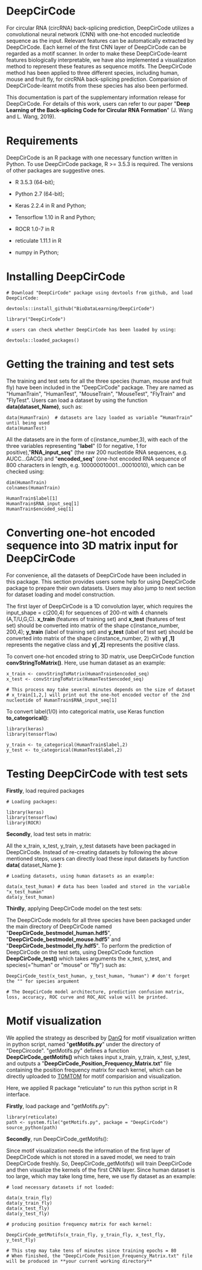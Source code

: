 # DeepCirCode 
For circular RNA (circRNA) back-splicing prediction, DeepCirCode utilizes a convolutional neural network (CNN) with one-hot encoded nucleotide sequence as the input. Relevant features can be automatically extracted by DeepCirCode. Each kernel of the first CNN layer of DeepCirCode can be regarded as a motif scanner. In order to make these DeepCirCode-learnt features biologically interpretable, we have also implemented a visualization method to represent these features as sequence motifs. The DeepCirCode method has been applied to three different species, including human, mouse and fruit fly, for circRNA back-splicing prediction. Comparision of DeepCirCode-learnt motifs from these species has also been performed.  

This documentation is part of the supplementary information release for DeepCirCode. For details of this work, users can refer to our paper "**Deep Learning of the Back-splicing Code for Circular RNA Formation**" (J. Wang  and L. Wang, 2019). 
# Requirements 
DeepCirCode is an R package with one necessary function written in Python. To use DeepCirCode package, R >= 3.5.3 is required. The versions of other packages are suggestive ones. 

- R 3.5.3 (64-bit); 

- Python 2.7 (64-bit); 

- Keras 2.2.4 in R and Python; 

- Tensorflow 1.10 in R and Python; 

- ROCR 1.0-7 in R

- reticulate 1.11.1 in R

- numpy in Python; 
# Installing DeepCirCode 
``` 
# Download "DeepCirCode" package using devtools from github, and load DeepCirCode: 

devtools::install_github("BioDataLearning/DeepCirCode") 

library("DeepCirCode") 

# users can check whether DeepCirCode has been loaded by using: 

devtools::loaded_packages() 
``` 
# Getting the training and test sets 
The training and test sets for all the three species (human, mouse and fruit fly) have been included in the "DeepCirCode" package. They are named as "HumanTrain", "HumanTest", "MouseTrain", "MouseTest", "FlyTrain" and "FlyTest". Users can load a dataset by using the function **data(**dataset_Name**)**, such as: 
``` 
data(HumanTrain)  # datasets are lazy loaded as variable “HumanTrain” until being used
data(HumanTest) 
``` 
All the datasets are in the form of c(instance_number,3), with each of the three variables representing "**label**" (0 for negative, 1 for positive),"**RNA_input_seq**" (the raw 200 nucleotide RNA sequences, e.g. AUCC...GACG) and "**encoded_seq**" (one-hot encoded RNA sequence of 800 characters in length, e.g. 100000010001...00010010), which can be checked using: 
``` 
dim(HumanTrain) 
colnames(HumanTrain) 

HumanTrain$label[1] 
HumanTrain$RNA_input_seq[1] 
HumanTrain$encoded_seq[1] 
``` 
# Converting one-hot encoded sequence into 3D matrix input for DeepCirCode 
For convenience, all the datasets of DeepCirCode have been included in this package. This section provides users some help for using DeepCirCode package to prepare their own datasets. Users may also jump to next section for dataset loading and model construction. 

The first layer of DeepCirCode is a 1D convolution layer, which requires the input_shape = c(200,4) for sequences of 200-nt with 4 channels (A,T/U,G,C). **x_train** (features of training set) and **x_test** (features of test set) should be converted into matrix of the shape c(instance_number, 200,4); **y_train** (label of training set) and **y_test** (label of test set) should be converted into matrix of the shape c(instance_number, 2) with **y[ ,1]** represents the negative class and **y[ ,2]** represents the positive class. 

To convert one-hot encoded string to 3D matrix, use DeepCirCode function **convStringToMatrix()**. Here, use human dataset as an example: 
``` 
x_train <- convStringToMatrix(HumanTrain$encoded_seq) 
x_test <- convStringToMatrix(HumanTest$encoded_seq) 

# This process may take several minutes depends on the size of dataset 
# x_train[1,2,] will print out the one-hot encoded vector of the 2nd nucleotide of HumanTrain$RNA_input_seq[1] 
``` 
To convert label(1/0) into categorical matrix, use Keras function **to_categorical()**: 
``` 
library(keras) 
library(tensorflow) 

y_train <- to_categorical(HumanTrain$label,2) 
y_test <- to_categorical(HumanTest$label,2) 
``` 
# Testing DeepCirCode with test sets 
**Firstly**, load required packages 
``` 
# Loading packages: 

library(keras) 
library(tensorflow) 
library(ROCR) 
``` 
**Secondly**, load test sets in matrix: 

All the x_train, x_test, y_train, y_test datasets have been packaged in DeepCirCode. Instead of re-creating datasets by following the above mentioned steps, users can directly load these input datasets by function **data(** dataset_Name **)**: 
``` 
# Loading datasets, using human datasets as an example: 

data(x_test_human) # data has been loaded and stored in the variable "x_test_human" 
data(y_test_human) 
``` 
**Thirdly**, applying DeepCirCode model on the test sets: 

The DeepCirCode models for all three species have been packaged under the main directory of DeepCirCode named "**DeepCirCode_bestmodel_human.hdf5**", "**DeepCirCode_bestmodel_mouse.hdf5**" and "**DeepCirCode_bestmodel_fly.hdf5**". To perform the prediction of DeepCirCode on the test sets, using DeepCirCode function **DeepCirCode_test()** which takes arguments the x_test, y_test, and species(="human" or "mouse" or "fly") such as: 
``` 
DeepCirCode_test(x_test_human, y_test_human, "human") # don't forget the "" for species argument 

# The DeepCirCode model architecture, prediction confusion matrix, loss, accuracy, ROC curve and ROC_AUC value will be printed. 
``` 
# Motif visualization 
We applied the strategy as described by [DanQ](https://github.com/uci-cbcl/DanQ/issues/9) for motif visualization written in python script, named "**getMotifs.py**" under the directory of "DeepCircode". "getMotifs.py" defines a function **DeepCirCode_getMotifs()** which takes input x_train, y_train, x_test, y_test, and outputs a "**DeepCirCode_Position_Frequency_Matrix.txt**" file containing the position frequency matrix for each kernel, which can be directly uploaded to [TOMTOM](http://meme-suite.org/tools/tomtom) for motif comparision and visualization. 

Here, we applied R package "reticulate" to run this python script in R interface. 

**Firstly**, load package and "getMotifs.py": 
``` 
library(reticulate) 
path <- system.file("getMotifs.py", package = "DeepCirCode")
source_python(path) 
``` 
**Secondly**, run DeepCirCode_getMotifs(): 

Since motif visualization needs the information of the first layer of DeepCirCode which is not stored in a saved model, we need to train DeepCirCode freshly. So, DeepCirCode_getMotifs() will train DeepCirCode and then visualize the kernels of the first CNN layer. Since human dataset is too large, which may take long time, here, we use fly dataset as an example: 
``` 
# load necessary datasets if not loaded: 

data(x_train_fly) 
data(y_train_fly) 
data(x_test_fly) 
data(y_test_fly) 

# producing position frequency matrix for each kernel: 

DeepCirCode_getMotifs(x_train_fly, y_train_fly, x_test_fly, y_test_fly) 

# This step may take tens of minutes since training epochs = 80
# When finished, the "DeepCirCode_Position_Frequency_Matrix.txt" file will be produced in **your current working directory** 
``` 









